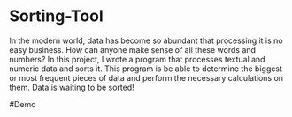 # Sorting-Tool
In the modern world, data has become so abundant that processing it is no easy business. How can anyone make sense of all these words and numbers? 
In this project, I wrote a program that processes textual and numeric data and sorts it. This program is be able to determine the biggest or most frequent pieces of data and perform the necessary calculations on them. Data is waiting to be sorted!

#Demo